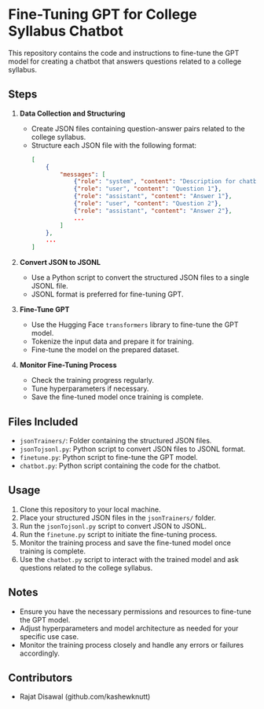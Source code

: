 # Fine-Tuning GPT for College Syllabus Chatbot

This repository contains the code and instructions to fine-tune the GPT model for creating a chatbot that answers questions related to a college syllabus.

## Steps

1. **Data Collection and Structuring**
    - Create JSON files containing question-answer pairs related to the college syllabus.
    - Structure each JSON file with the following format:
        ```json
        [
            {
                "messages": [
                    {"role": "system", "content": "Description for chatbot"},
                    {"role": "user", "content": "Question 1"},
                    {"role": "assistant", "content": "Answer 1"},
                    {"role": "user", "content": "Question 2"},
                    {"role": "assistant", "content": "Answer 2"},
                    ...
                ]
            },
            ...
        ]
        ```

2. **Convert JSON to JSONL**
    - Use a Python script to convert the structured JSON files to a single JSONL file.
    - JSONL format is preferred for fine-tuning GPT.

3. **Fine-Tune GPT**
    - Use the Hugging Face `transformers` library to fine-tune the GPT model.
    - Tokenize the input data and prepare it for training.
    - Fine-tune the model on the prepared dataset.

4. **Monitor Fine-Tuning Process**
    - Check the training progress regularly.
    - Tune hyperparameters if necessary.
    - Save the fine-tuned model once training is complete.

## Files Included

- `jsonTrainers/`: Folder containing the structured JSON files.
- `jsonTojsonl.py`: Python script to convert JSON files to JSONL format.
- `finetune.py`: Python script to fine-tune the GPT model.
- `chatbot.py`: Python script containing the code for the chatbot.

## Usage

1. Clone this repository to your local machine.
2. Place your structured JSON files in the `jsonTrainers/` folder.
3. Run the `jsonTojsonl.py` script to convert JSON to JSONL.
4. Run the `finetune.py` script to initiate the fine-tuning process.
5. Monitor the training process and save the fine-tuned model once training is complete.
6. Use the `chatbot.py` script to interact with the trained model and ask questions related to the college syllabus.

## Notes

- Ensure you have the necessary permissions and resources to fine-tune the GPT model.
- Adjust hyperparameters and model architecture as needed for your specific use case.
- Monitor the training process closely and handle any errors or failures accordingly.

## Contributors

- Rajat Disawal (github.com/kashewknutt)